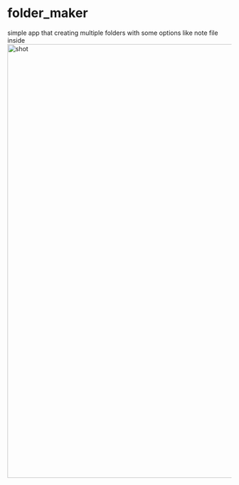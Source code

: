 # folder_maker
simple app that creating multiple folders with some options like note file inside
<img width="976" alt="shot" src="https://user-images.githubusercontent.com/127029234/227380661-6e2936c4-2885-4597-afef-32282fc7a2f6.png">
